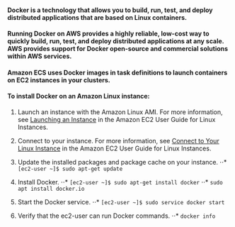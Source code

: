 

#### Docker is a technology that allows you to build, run, test, and deploy distributed applications that are based on Linux containers.

#### Running Docker on AWS provides a highly reliable, low-cost way to quickly build, run, test, and deploy distributed applications at any scale. AWS provides support for Docker open-source and commercial solutions within AWS services.

#### Amazon ECS uses Docker images in task definitions to launch containers on EC2 instances in your clusters.

#### To install Docker on an Amazon Linux instance:

1. Launch an instance with the Amazon Linux AMI. For more information, see [Launching an Instance](http://docs.aws.amazon.com/AWSEC2/latest/UserGuide/launching-instance.html) in the Amazon EC2 User Guide for Linux Instances.

2. Connect to your instance. For more information, see [Connect to Your Linux Instance](http://docs.aws.amazon.com/AWSEC2/latest/UserGuide/AccessingInstances.html) in the Amazon EC2 User Guide for Linux Instances.

3. Update the installed packages and package cache on your instance.
⋅⋅*
`[ec2-user ~]$ sudo apt-get update`

4. Install Docker.
⋅⋅* `[ec2-user ~]$ sudo apt-get install docker`
⋅⋅* `sudo apt install docker.io`

5. Start the Docker service.
⋅⋅* `[ec2-user ~]$ sudo service docker start`

6. Verify that the ec2-user can run Docker commands.
⋅⋅* `docker info`

 
